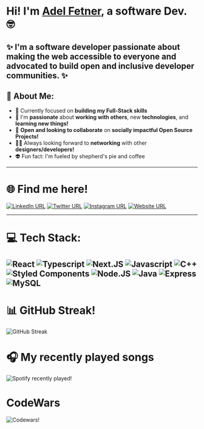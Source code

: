 # Hi! I'm [Adel Fetner](https://adelfetner.com/dashboard), a software Dev. 🤓

## ✨ I'm a software developer passionate about making the web accessible to everyone and advocated to build open and inclusive developer communities. ✨ 
## 💫 About Me:
- 🚀 Currently focused on **building my Full-Stack skills**
- 🌱 I'm **passionate** about **working with others**, new **technologies**, and **learning new things!**
- 💑 **Open and looking to collaborate** on **socially impactful Open Source Projects!**
- 🤝🏻 Always looking forward to **networking** with other **designers/developers!**
- 👽 Fun fact:  I'm fueled by shepherd's pie and coffee

---
# 🌐 Find me here!
[![LinkedIn URL](https://skillicons.dev/icons?i=linkedin)](https://www.linkedin.com/in/adelfetner)
[![Twitter URL](https://skillicons.dev/icons?i=twitter)](https://twitter.com/adelfetner)
[![Instagram URL](https://skillicons.dev/icons?i=instagram)](https://www.instagram.com/adelfetner)
[![Website URL](https://skillicons.dev/icons?i=vercel)](https://adelfetner.com/dashboard)

---


# 💻 Tech Stack:
![React](https://skillicons.dev/icons?i=react)
![Typescript](https://skillicons.dev/icons?i=ts)
![Next.JS](https://skillicons.dev/icons?i=nextjs)
![Javascript](https://skillicons.dev/icons?i=js)
![C++](https://skillicons.dev/icons?i=cpp)\
![Styled Components](https://skillicons.dev/icons?i=styledcomponents)
![Node.JS](https://skillicons.dev/icons?i=nodejs)
![Java](https://skillicons.dev/icons?i=java)
![Express](https://skillicons.dev/icons?i=express)
![MySQL](https://skillicons.dev/icons?i=mysql)
---

# 📊  GitHub Streak!
![GitHub Streak](http://github-readme-streak-stats.herokuapp.com/?user=adelfetner&theme=highcontrast&border=DD2727&background=000000&fire=DD2727)

# 🎧 My recently played songs

![Spotify recently played!](https://spotify-recently-played-readme.vercel.app/api?user=31tbbslke6zuqz62xrhkvppt6woa)

# CodeWars
![Codewars!](https://www.codewars.com/users/Adel%20Fetner/badges/large?logo=false)

